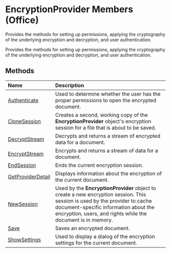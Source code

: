 
# EncryptionProvider Members (Office)
Provides the methods for setting up permissions, applying the cryptography of the underlying encryption and decryption, and user authentication. 

Provides the methods for setting up permissions, applying the cryptography of the underlying encryption and decryption, and user authentication. 


## Methods



|**Name**|**Description**|
|:-----|:-----|
|[Authenticate](cb0ecd48-2d37-389c-d041-947b4d9d752a.md)|Used to determine whether the user has the proper permissions to open the encrypted document.|
|[CloneSession](d7548ad1-caec-27d8-db55-c4e6f747111e.md)|Creates a second, working copy of the  **EncryptionProvider** object's encryption session for a file that is about to be saved.|
|[DecryptStream](da893485-b450-48aa-624d-e8bc2794c65a.md)|Decrypts and returns a stream of encrypted data for a document.|
|[EncryptStream](58a379f4-fb74-4a2c-b0ed-ce3e3151c292.md)|Encrypts and returns a stream of data for a document.|
|[EndSession](ce19f32e-a680-9d84-97d8-67d0f2d3b139.md)|Ends the current encryption session.|
|[GetProviderDetail](d6bd91dc-ed35-bc75-9849-8caf989608d8.md)|Displays information about the encryption of the current document. |
|[NewSession](b90f842a-6eb3-3e95-7175-c3ca9c3ce138.md)|Used by the  **EncryptionProvider** object to create a new encryption session. This session is used by the provider to cache document-specific information about the encryption, users, and rights while the document is in memory.|
|[Save](7dfb6cea-f97b-51c3-e6bb-a773eec3fa73.md)|Saves an encrypted document.|
|[ShowSettings](9e66ee97-54d5-9b09-ff22-810b92e63125.md)|Used to display a dialog of the encryption settings for the current document.|

